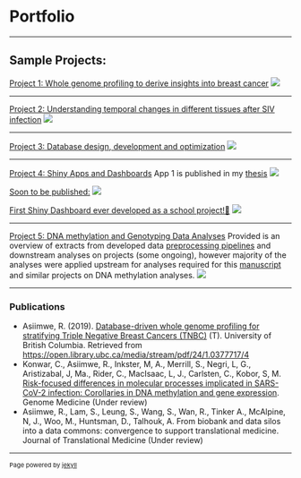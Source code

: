 # Portfolio

---
## Sample Projects:

[Project 1: Whole genome profiling to derive insights into breast cancer](https://open.library.ubc.ca/media/stream/pdf/24/1.0377717/4)
<img src="images/TNBC_project.png?raw=true"/>

---
[Project 2: Understanding temporal changes in different tissues after SIV infection](https://github.com/rasiimwe/SIV_Project)
<img src="images/HIV_project.png?raw=true"/>

---
[Project 3: Database design, development and optimization](https://open.library.ubc.ca/media/stream/pdf/24/1.0377717/4)
<img src="images/Databases.png?raw=true"/>

---

[Project 4: Shiny Apps and Dashboards](http://example.com/)
App 1 is published in my [thesis](https://open.library.ubc.ca/media/stream/pdf/24/1.0377717/4)
<img src="images/Shinyapp1.png?raw=true"/>

[Soon to be published:](https://rasiimwe.shinyapps.io/CoADD_KoborLab/)
<img src="images/Shinyapp2.png?raw=true"/>

[First Shiny Dashboard ever developed as a school project!🙂](https://rasiimwe.shinyapps.io/BCL-app/)
<img src="images/shiny4.png?raw=true"/>

---

[Project 5: DNA methylation and Genotyping Data Analyses](https://assets.researchsquare.com/files/rs-764250/v1_covered.pdf?c=1628604236)
Provided is an overview of extracts from developed data [preprocessing pipelines](https://github.com/rasiimwe/Code_Examples/blob/main/DNAme%20preprocessing.Rmd) and downstream analyses on projects (some ongoing), however majority of the analyses were applied upstream for analyses required for this [manuscript](https://assets.researchsquare.com/files/rs-764250/v1_covered.pdf?c=1628604236) and similar projects on DNA methylation analyses. 
<img src="images/DNAm.png?raw=true"/>

---

### Publications
- Asiimwe, R. (2019). [Database-driven whole genome profiling for stratifying Triple Negative Breast Cancers (TNBC)](https://open.library.ubc.ca/media/stream/pdf/24/1.0377717/4) (T). University of British Columbia. Retrieved from https://open.library.ubc.ca/media/stream/pdf/24/1.0377717/4
- Konwar, C., Asiimwe, R., Inkster, M, A., Merrill, S., Negri, L, G., Aristizabal, J, Ma., Rider, C., MacIsaac, L, J., Carlsten, C., Kobor, S, M. [Risk-focused differences in molecular processes implicated in SARS-CoV-2 infection: Corollaries in DNA methylation and gene expression](https://assets.researchsquare.com/files/rs-764250/v1_covered.pdf?c=1628604236). Genome Medicine (Under review)
- Asiimwe, R., Lam, S., Leung, S., Wang, S., Wan, R., Tinker A., McAlpine, N, J., Woo, M., Huntsman, D., Talhouk, A.  From biobank and data silos into a data commons: convergence to support translational medicine. Journal of Translational Medicine (Under review) 


---
<p style="font-size:11px">Page powered by <a href="https://jekyllrb.com">jekyll</a></p>
<!-- Remove above link if you don't want to attibute -->
